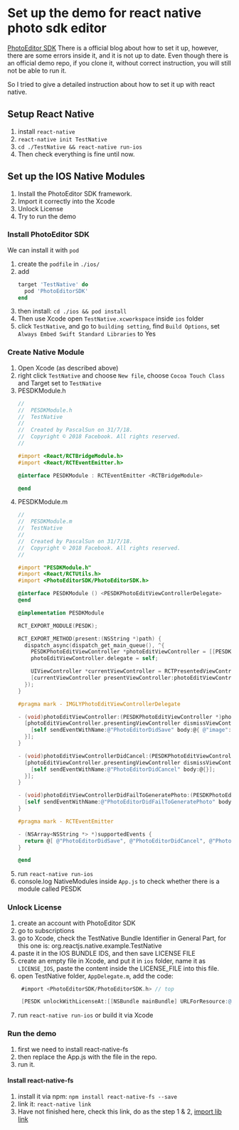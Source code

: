 # Set up the demo for react native photo sdk editor
[PhotoEditor SDK](https://www.photoeditorsdk.com/)
There is a official blog about how to set it up, however, there are some errors inside it, and it is not up to date.
Even though there is an official demo repo, if you clone it, without correct instruction, you will still not be able to run it.

So I tried to give a detailed instruction about how to set it up with react native.

## Setup React Native
1. install `react-native`
2. `react-native init TestNative`
3. `cd ./TestNative && react-native run-ios`
4. Then check everything is fine until now.

## Set up the IOS Native Modules
1. Install the PhotoEditor SDK framework.
2. Import it correctly into the Xcode
3. Unlock License
4. Try to run the demo

### Install PhotoEditor SDK
We can install it with `pod`
1. create the `podfile` in `./ios/`
2. add
    ```ruby
    target 'TestNative' do
      pod 'PhotoEditorSDK'
    end
    ```
3. then install: `cd ./ios && pod install`
4. Then use Xcode open `TestNative.xcworkspace` inside `ios` folder
5. click `TestNative`, and go to `building setting`, find `Build Options`, set `Always Embed Swift Standard Libraries` to Yes


### Create Native Module
1. Open Xcode (as described above)
2. right click `TestNative` and choose `New file`, choose `Cocoa Touch Class` and Target set to `TestNative`
3. PESDKModule.h
    ```objective-c
    //
    //  PESDKModule.h
    //  TestNative
    //
    //  Created by PascalSun on 31/7/18.
    //  Copyright © 2018 Facebook. All rights reserved.
    //

    #import <React/RCTBridgeModule.h>
    #import <React/RCTEventEmitter.h>

    @interface PESDKModule : RCTEventEmitter <RCTBridgeModule>

    @end
    ```
4. PESDKModule.m
    ```objective-c
    //
    //  PESDKModule.m
    //  TestNative
    //
    //  Created by PascalSun on 31/7/18.
    //  Copyright © 2018 Facebook. All rights reserved.
    //

    #import "PESDKModule.h"
    #import <React/RCTUtils.h>
    #import <PhotoEditorSDK/PhotoEditorSDK.h>

    @interface PESDKModule () <PESDKPhotoEditViewControllerDelegate>
    @end

    @implementation PESDKModule

    RCT_EXPORT_MODULE(PESDK);

    RCT_EXPORT_METHOD(present:(NSString *)path) {
      dispatch_async(dispatch_get_main_queue(), ^{
        PESDKPhotoEditViewController *photoEditViewController = [[PESDKPhotoEditViewController alloc] initWithPhotoAsset:[[PESDKPhoto alloc] initWithData:[NSData dataWithContentsOfFile:path]] configuration:[[PESDKConfiguration alloc] init]];
        photoEditViewController.delegate = self;

        UIViewController *currentViewController = RCTPresentedViewController();
        [currentViewController presentViewController:photoEditViewController animated:YES completion:NULL];
      });
    }

    #pragma mark - IMGLYPhotoEditViewControllerDelegate

    - (void)photoEditViewController:(PESDKPhotoEditViewController *)photoEditViewController didSaveImage:(UIImage *)image imageAsData:(NSData *)data {
      [photoEditViewController.presentingViewController dismissViewControllerAnimated:YES completion:^{
        [self sendEventWithName:@"PhotoEditorDidSave" body:@{ @"image": [UIImageJPEGRepresentation(image, 1.0) base64EncodedStringWithOptions: 0], @"data": [data base64EncodedStringWithOptions:0] }];
      }];
    }

    - (void)photoEditViewControllerDidCancel:(PESDKPhotoEditViewController *)photoEditViewController {
      [photoEditViewController.presentingViewController dismissViewControllerAnimated:YES completion:^{
        [self sendEventWithName:@"PhotoEditorDidCancel" body:@{}];
      }];
    }

    - (void)photoEditViewControllerDidFailToGeneratePhoto:(PESDKPhotoEditViewController *)photoEditViewController {
      [self sendEventWithName:@"PhotoEditorDidFailToGeneratePhoto" body:@{}];
    }

    #pragma mark - RCTEventEmitter

    - (NSArray<NSString *> *)supportedEvents {
      return @[ @"PhotoEditorDidSave", @"PhotoEditorDidCancel", @"PhotoEditorDidFailToGeneratePhoto" ];
    }

    @end
    ```
5. run `react-native run-ios`
6. console.log NativeModules inside `App.js` to check whether there is a module called PESDK

### Unlock License
1. create an account with PhotoEditor SDK
2. go to subscriptions
3. go to Xcode, check the TestNative Bundle Identifier in General Part, for this one is: org.reactjs.native.example.TestNative
4. paste it in the IOS BUNDLE IDS, and then save LICENSE FILE
5. create an empty file in Xcode, and put it in `ios` folder, name it as `LICENSE_IOS`, paste the content inside the LICENSE_FILE into this file.
6. open TestNative folder,  `AppDelegate.m`, add the code:
   ```objective-c
    #import <PhotoEditorSDK/PhotoEditorSDK.h> // top

    [PESDK unlockWithLicenseAt:[[NSBundle mainBundle] URLForResource:@"LICENSE_IOS" withExtension:nil]]; // line before return Yes
   ```
7. run `react-native run-ios` or build it via Xcode

### Run the demo
1. first we need to install react-native-fs
2. then replace the App.js with the file in the repo.
3. run it.

#### Install react-native-fs
1. install it via npm: `npm install react-native-fs --save`
2. link it: `react-native link`
3. Have not finished here, check this link, do as the step 1 & 2, [import lib link](https://facebook.github.io/react-native/docs/linking-libraries-ios.html)